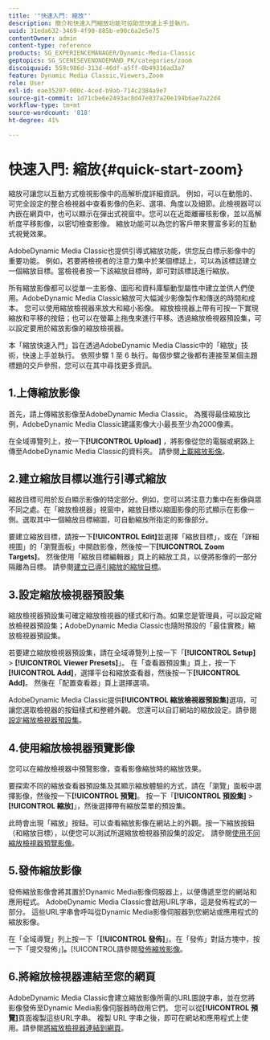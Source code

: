 ```yaml
---
title: '"快速入門: 縮放"'
description: 簡介和快速入門縮放功能可協助您快速上手並執行。
uuid: 31eda632-3469-4f90-885b-e90c6a2e5e75
contentOwner: admin
content-type: reference
products: SG_EXPERIENCEMANAGER/Dynamic-Media-Classic
geptopics: SG_SCENESEVENONDEMAND_PK/categories/zoom
discoiquuid: 559c986d-313d-46df-a5ff-0b49316ad3a7
feature: Dynamic Media Classic,Viewers,Zoom
role: User
exl-id: eae35207-000c-4ced-b9ab-714c2384a9e7
source-git-commit: 1d71cbe6e2493ac8d47e837a20e194b6ae7a22d4
workflow-type: tm+mt
source-wordcount: '818'
ht-degree: 41%

---
```


# 快速入門: 縮放{#quick-start-zoom}

縮放可讓您以互動方式檢視影像中的高解析度詳細資訊。 例如，可以在動態的、可完全設定的整合檢視器中查看影像的色彩、選項、角度以及細節。此檢視器可以內嵌在網頁中，也可以顯示在彈出式視窗中。您可以在近距離審核影像，並以高解析度平移影像，以密切檢查影像。 縮放功能可以為您的客戶帶來豐富多彩的互動式視覺效果。

AdobeDynamic Media Classic也提供引導式縮放功能，供您反白標示影像中的重要功能。 例如，若要將檢視者的注意力集中於某個標誌上，可以為該標誌建立一個縮放目標。當檢視者按一下該縮放目標時，即可對該標誌進行縮放。

所有縮放影像都可以從單一主影像、圖形和資料庫驅動型屬性中建立並供人們使用。AdobeDynamic Media Classic縮放可大幅減少影像製作和傳送的時間和成本。 您可以使用縮放檢視器來放大和縮小影像。 縮放檢視器上帶有可按一下實現縮放和平移的按鈕；也可以在螢幕上拖曳來進行平移。透過縮放檢視器預設集，可以設定要用於縮放影像的縮放檢視器。

本「縮放快速入門」旨在透過AdobeDynamic Media Classic中的「縮放」技術，快速上手並執行。 依照步驟 1 至 6 執行。每個步驟之後都有連接至某個主題標題的交戶參照，您可以在其中尋找更多資訊。

## 1.上傳縮放影像

首先，請上傳縮放影像至AdobeDynamic Media Classic。 為獲得最佳縮放比例，AdobeDynamic Media Classic建議影像大小最長至少為2000像素。

在全域導覽列上，按一下&#x200B;**[!UICONTROL Upload]** ，將影像從您的電腦或網路上傳至AdobeDynamic Media Classic的資料夾。 請參閱[上載縮放影像](uploading-zoom-images.md#uploading_zoom_images)。

## 2.建立縮放目標以進行引導式縮放

縮放目標可用於反白顯示影像的特定部分。例如，您可以將注意力集中在影像與眾不同之處。在「縮放檢視器」視窗中，縮放目標以縮圖影像的形式顯示在影像一側。選取其中一個縮放目標縮圖，可自動縮放所指定的影像部分。

要建立縮放目標，請按一下&#x200B;**[!UICONTROL Edit]**&#x200B;並選擇「縮放目標」，或在「詳細視圖」的「瀏覽面板」中開啟影像，然後按一下&#x200B;**[!UICONTROL Zoom Targets]**。 然後使用「縮放目標編輯器」頁上的縮放工具，以便將影像的一部分隔離為目標。 請參閱[建立已導引縮放的縮放目標](creating-zoom-targets-guided-zoom.md#creating_zoom_targets_for_guided_zoom)。

## 3.設定縮放檢視器預設集

縮放檢視器預設集可確定縮放檢視器的樣式和行為。如果您是管理員，可以設定縮放檢視器預設集；AdobeDynamic Media Classic也隨附預設的「最佳實務」縮放檢視器預設集。

若要建立縮放檢視器預設集，請在全域導覽列上按一下「**[!UICONTROL Setup]** > **[!UICONTROL Viewer Presets]**」。 在「查看器預設集」頁上，按一下&#x200B;**[!UICONTROL Add]**，選擇平台和縮放查看器，然後按一下&#x200B;**[!UICONTROL Add]**。 然後在「配置查看器」頁上選擇選項。

AdobeDynamic Media Classic提供&#x200B;**[!UICONTROL 縮放檢視器預設集]**&#x200B;選項，可讓您選取檢視器的按鈕樣式和整體外觀。 您還可以自訂網站的縮放設定。請參閱[設定縮放檢視器預設集](setting-zoom-viewer-presets.md#setting_up_zoom_viewer_presets)。

## 4.使用縮放檢視器預覽影像

您可以在縮放檢視器中預覽影像，查看影像縮放時的縮放效果。

要探索不同的縮放查看器預設集及其顯示縮放體驗的方式，請在「瀏覽」面板中選擇影像，然後按一下&#x200B;**[!UICONTROL 預覽]**。 按一下「**[!UICONTROL 預設集]** > **[!UICONTROL 縮放]**」，然後選擇帶有縮放菜單的預設集。

此時會出現「縮放」按鈕。可以查看縮放影像在網站上的外觀。按一下縮放按鈕（和縮放目標），以便您可以測試所選縮放檢視器預設集的設定。 請參閱[使用不同縮放檢視器預覽影像](previewing-image-assets-different-zoom.md#previewing_image_assets_with_different_zoom_viewers)。

## 5.發佈縮放影像

發佈縮放影像會將其置於Dynamic Media影像伺服器上，以便傳遞至您的網站和應用程式。 AdobeDynamic Media Classic會啟用URL字串，這是發佈程式的一部分。 這些URL字串會呼叫從Dynamic Media影像伺服器到您網站或應用程式的縮放影像。

在「全域導覽」列上按一下「**[!UICONTROL 發佈]**」。在「發佈」對話方塊中，按一下「提交發佈」]**。**[!UICONTROL &#x200B;請參閱[發佈縮放影像](publishing-zoom-images.md#publishing_zoom_images)。

## 6.將縮放檢視器連結至您的網頁

AdobeDynamic Media Classic會建立縮放影像所需的URL圖說字串，並在您將影像發佈至Dynamic Media影像伺服器時啟用它們。 您可以從&#x200B;**[!UICONTROL 預覽]**&#x200B;頁面複製這些URL字串。 複製 URL 字串之後，即可在網站和應用程式上使用。請參閱[將縮放檢視器連結到網頁](linking-zoom-viewers-web-pages.md#linking_zoom_viewers_to_your_web_pages)。
